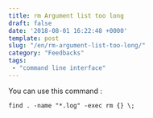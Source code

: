 ```yaml
---
title: rm Argument list too long
draft: false
date: '2018-08-01 16:22:48 +0000'
template: post 
slug: "/en/rm-argument-list-too-long/"
category: "Feedbacks"
tags: 
 - "command line interface"
---
```


You can use this command :

```find . -name "*.log" -exec rm {} \;```